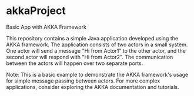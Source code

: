 # akkaProject

Basic App with AKKA Framework

This repository contains a simple Java application developed using the AKKA framework. The application consists of two actors in a small system. One actor will send a message "Hi from Actor1" to the other actor, and the second actor will respond with "Hi from Actor2". The communication between the actors will happen over two separate ports.

Note:
This is a basic example to demonstrate the AKKA framework's usage for simple message passing between actors.
For more complex applications, consider exploring the AKKA documentation and tutorials.
